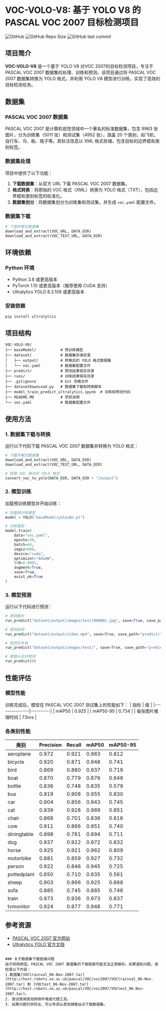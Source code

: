 # VOC-VOLO-V8: 基于 YOLO V8 的 PASCAL VOC 2007 目标检测项目

![GitHub](https://img.shields.io/github/license/your-username/VOC-VOLO-V8)
![GitHub Repo Size](https://img.shields.io/github/repo-size/your-username/VOC-VOLO-V8)
![GitHub last commit](https://img.shields.io/github/last-commit/your-username/VOC-VOLO-V8)

## 项目简介

**VOC-VOLO-V8** 是一个基于 YOLO V8 对VOC 2007的目标检测项目，专注于 PASCAL VOC 2007 数据集的处理、训练和预测。该项目通过将 PASCAL VOC 2007 数据集转换为 YOLO 格式，并利用 YOLO V8 模型进行训练，实现了高效的目标检测任务。

## 数据集

### PASCAL VOC 2007 数据集
PASCAL VOC 2007 是计算机视觉领域中一个著名的标准数据集，包含 9963 张图片，分为训练集（5011 张）和测试集（4952 张），涵盖 20 个类别，如飞机、自行车、鸟、船、瓶子等。其标注信息以 XML 格式存储，包含目标的边界框和类别标签。

### 数据集处理
项目中提供了以下功能：
1. **下载数据集**：从官方 URL 下载 PASCAL VOC 2007 数据集。
2. **格式转换**：将原始的 VOC 格式（XML）转换为 YOLO 格式（TXT），包括边界框和类别标签的标准化。
3. **数据集划分**：将数据集划分为训练集和测试集，并生成 `voc.yaml` 配置文件。

### 数据集下载
```python
# 下载并解压数据集
download_and_extract(VOC_URL, DATA_DIR)
download_and_extract(VOC_TEST_URL, DATA_DIR)
```

## 环境依赖

### Python 环境
- Python 3.8 或更高版本
- PyTorch 1.10 或更高版本（推荐使用 CUDA 支持）
- Ultralytics YOLO 8.3.108 或更高版本

### 安装依赖
```bash
pip install ultralytics
```

## 项目结构

```
VOC-VOLO-V8/
├── baseModel/           # 预训练模型
├── dataset/             # 数据集存储目录
│   ├── output/          # 转换后的 YOLO 格式数据集
│   └── voc.yaml         # 数据集配置文件
├── predict/             # 预测结果保存目录
├── runs/                # 训练结果保存目录
├── .gitignore           # Git 忽略文件
├── datasetDownLoad.py   # 数据集下载和转换脚本
├── model_train_predict_ultralytics.ipynb  # 训练和预测代码
├── README.MD            # 项目说明
└── voc.yaml             # 数据集配置文件
```

## 使用方法

### 1. 数据集下载与转换
运行以下代码下载 PASCAL VOC 2007 数据集并转换为 YOLO 格式：
```python
# 下载并解压数据集
download_and_extract(VOC_URL, DATA_DIR)
download_and_extract(VOC_TEST_URL, DATA_DIR)

# 转换 VOC 格式到 YOLO 格式
convert_voc_to_yolo(DATA_DIR, DATA_DIR + "/output")
```

### 2. 模型训练
加载预训练模型并开始训练：
```python
# 加载预训练模型
model = YOLO("baseModel/yolov8n.pt")

# 训练模型
model.train(
    data="voc.yaml",
    epochs=30,
    batch=64,
    imgsz=800,
    device="cuda",
    optimizer="AdamW",
    lr0=0.0001,
    augment=True,
    save=True,
    exist_ok=True
)
```

### 3. 模型预测
运行以下代码进行预测：
```python
# 预测图片
run_predict("dataset/output/images/test/000001.jpg", save=True, save_path="predict/")

# 预测视频
run_predict("dataset/output/video.mp4", save=True, save_path="predict/")

# 预测文件夹
run_predict("dataset/output/images/test/", save=True, save_path="predict/")

# 摄像头实时预测
run_predict(0)
```

## 性能评估

### 模型性能
训练完成后，模型在 PASCAL VOC 2007 测试集上的性能如下：
| 指标          | 值       |
|---------------|----------|
| mAP50         | 0.925    |
| mAP50-95      | 0.734    |
| 每张图片推理时间 | 7.5ms    |

### 各类别性能
| 类别          | Precision | Recall | mAP50 | mAP50-95 |
|---------------|-----------|--------|-------|----------|
| aeroplane     | 0.972     | 0.921  | 0.983 | 0.812    |
| bicycle       | 0.920     | 0.871  | 0.948 | 0.741    |
| bird          | 0.869     | 0.880  | 0.937 | 0.719    |
| boat          | 0.870     | 0.779  | 0.876 | 0.648    |
| bottle        | 0.836     | 0.748  | 0.835 | 0.579    |
| bus           | 0.919     | 0.908  | 0.955 | 0.830    |
| car           | 0.904     | 0.856  | 0.943 | 0.745    |
| cat           | 0.939     | 0.928  | 0.969 | 0.851    |
| chair         | 0.868     | 0.701  | 0.836 | 0.616    |
| cow           | 0.911     | 0.866  | 0.951 | 0.740    |
| diningtable   | 0.898     | 0.781  | 0.894 | 0.711    |
| dog           | 0.937     | 0.922  | 0.972 | 0.832    |
| horse         | 0.925     | 0.921  | 0.962 | 0.809    |
| motorbike     | 0.881     | 0.859  | 0.927 | 0.732    |
| person        | 0.922     | 0.846  | 0.945 | 0.725    |
| pottedplant   | 0.850     | 0.710  | 0.835 | 0.561    |
| sheep         | 0.903     | 0.866  | 0.925 | 0.668    |
| sofa          | 0.885     | 0.745  | 0.885 | 0.746    |
| train         | 0.973     | 0.936  | 0.973 | 0.837    |
| tvmonitor     | 0.924     | 0.877  | 0.948 | 0.771    |

## 参考资源

- [PASCAL VOC 2007 官方网站](http://host.robots.ox.ac.uk/pascal/VOC/voc2007/)
- [Ultralytics YOLO 官方文档](https://docs.ultralytics.com/)
```

### 关于数据集下载链接问题
由于网络原因，PASCAL VOC 2007 数据集的下载链接可能无法正常解析。如果遇到问题，请检查以下内容：
1.数据集[VOCtrainval_06-Nov-2007.tar](http://host.robots.ox.ac.uk/pascal/VOC/voc2007/VOCtrainval_06-Nov-2007.tar) 和 [VOCtest_06-Nov-2007.tar](http://host.robots.ox.ac.uk/pascal/VOC/voc2007/VOCtest_06-Nov-2007.tar)。
2. 尝试使用其他网络环境或代理工具。
3. 如果问题仍然存在，可以考虑从其他镜像站点下载数据集。

```